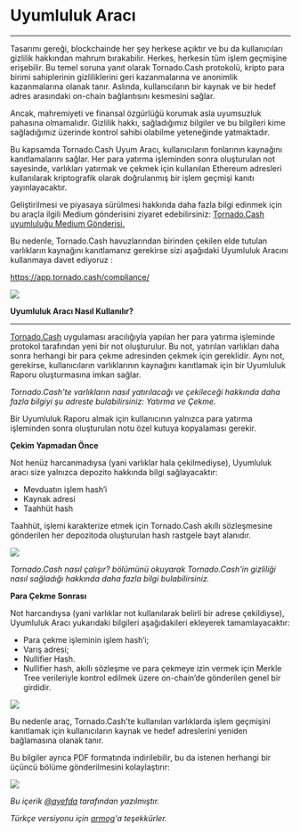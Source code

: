 # Uyumluluk Aracı
---

Tasarımı gereği, blockchainde her şey herkese açıktır ve bu da kullanıcıları gizlilik hakkından mahrum bırakabilir. Herkes, herkesin tüm işlem geçmişine erişebilir. Bu temel soruna yanıt olarak Tornado.Cash protokolü, kripto para birimi sahiplerinin gizliliklerini geri kazanmalarına ve anonimlik kazanmalarına olanak tanır. Aslında, kullanıcıların bir kaynak ve bir hedef adres arasındaki on-chain bağlantısını kesmesini sağlar.
 
Ancak, mahremiyeti ve finansal özgürlüğü korumak asla uyumsuzluk pahasına olmamalıdır. Gizlilik hakkı, sağladığımız bilgiler ve bu bilgileri kime sağladığımız üzerinde kontrol sahibi olabilme yeteneğinde yatmaktadır.
 
Bu kapsamda Tornado.Cash Uyum Aracı, kullanıcıların fonlarının kaynağını kanıtlamalarını sağlar. Her para yatırma işleminden sonra oluşturulan not sayesinde, varlıkları yatırmak ve çekmek için kullanılan Ethereum adresleri kullanılarak kriptografik olarak doğrulanmış bir işlem geçmişi kanıtı yayınlayacaktır.
 
Geliştirilmesi ve piyasaya sürülmesi hakkında daha fazla bilgi edinmek için bu araçla ilgili Medium gönderisini ziyaret edebilirsiniz: [Tornado.Cash uyumluluğu Medium Gönderisi.](https://tornado-cash.medium.com/tornado-cash-compliance-9abbf254a370)

 
Bu nedenle, Tornado.Cash havuzlarından birinden çekilen elde tutulan varlıkların kaynağını kanıtlamanız gerekirse sizi aşağıdaki Uyumluluk Aracını kullanmaya davet ediyoruz :

https://app.tornado.cash/compliance/

![](https://i.imgur.com/lsdaaWL.png)


**Uyumluluk Aracı Nasıl Kullanılır?**

---


[Tornado.Cash](https://app.tornado.cash/) uygulaması aracılığıyla yapılan her para yatırma işleminde protokol tarafından yeni bir not oluşturulur. Bu not, yatırılan varlıkları daha sonra herhangi bir para çekme adresinden çekmek için gereklidir. Aynı not, gerekirse, kullanıcıların varlıklarının kaynağını kanıtlamak için bir Uyumluluk Raporu oluşturmasına imkan sağlar.
 
*Tornado.Cash'te varlıkların nasıl yatırılacağı ve çekileceği hakkında daha fazla bilgiyi şu adreste bulabilirsiniz: Yatırma ve Çekme.*
 
Bir Uyumluluk Raporu almak için kullanıcının yalnızca para yatırma işleminden sonra oluşturulan notu özel kutuya kopyalaması gerekir.

**Çekim Yapmadan Önce**

 Not henüz harcanmadıysa (yani varlıklar hala çekilmediyse), Uyumluluk aracı size yalnızca depozito hakkında bilgi sağlayacaktır:
 
* Mevduatın işlem hash’i
* Kaynak adresi
* Taahhüt hash

Taahhüt, işlemi karakterize etmek için Tornado.Cash akıllı sözleşmesine gönderilen her depozitoda oluşturulan hash rastgele bayt alanıdır.

![](https://i.imgur.com/9ZAkCgG.png)


*Tornado.Cash nasıl çalışır? bölümünü okuyarak Tornado.Cash'in gizliliği nasıl sağladığı hakkında daha fazla bilgi bulabilirsiniz.*

**Para Çekme Sonrası**

Not harcandıysa (yani varlıklar not kullanılarak belirli bir adrese çekildiyse), Uyumluluk Aracı yukarıdaki bilgileri aşağıdakileri ekleyerek tamamlayacaktır:
 
* Para çekme işleminin işlem hash’i;
* Varış adresi;
* Nullifier Hash.
* Nullifier hash, akıllı sözleşme ve para çekmeye izin vermek için Merkle Tree verileriyle kontrol edilmek üzere on-chain’de gönderilen genel bir girdidir.

![](https://i.imgur.com/8p11OnC.png)

 
Bu nedenle araç, Tornado.Cash'te kullanılan varlıklarda işlem geçmişini kanıtlamak için kullanıcıların kaynak ve hedef adreslerini yeniden bağlamasına olanak tanır.
 
Bu bilgiler ayrıca PDF formatında indirilebilir, bu da istenen herhangi bir üçüncü bölüme gönderilmesini kolaylaştırır:

![](https://i.imgur.com/INPogoc.png)

*Bu içerik [@ayefda](https://torn.community/u/ayefda) tarafından yazılmıştır.*

*Türkçe versiyonu için [armog](https://twitter.com/arm00g)'a teşekkürler.*
